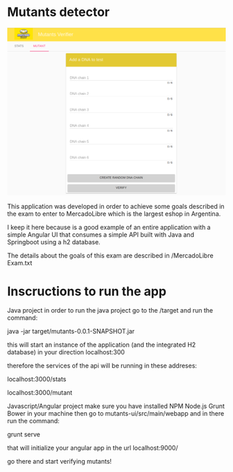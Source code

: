 # Mutants detector

![appscreenshot](https://github.com/alvizeta/mlmutants/blob/master/appscreenshot.png)

This application was developed in order to achieve some goals described in the exam to enter to MercadoLibre which is the largest eshop in Argentina.

I keep it here because is a good example of an entire application with a simple Angular UI that consumes a simple API built with Java and Springboot using a h2 database.

The details about the goals of this exam are described in /MercadoLibre Exam.txt

# Inscructions to run the app

  Java project
  in order to run the java project go to the /target and run the command:

  java -jar target/mutants-0.0.1-SNAPSHOT.jar 

  this will start an instance of the application (and the integrated H2 database) in your direction localhost:300

  therefore the services of the api will be running in these addreses:

  localhost:3000/stats

  localhost:3000/mutant

  Javascript/Angular project
  make sure you have installed NPM Node.js Grunt Bower in your machine
  then go to mutants-ui/src/main/webapp and in there run the command:

  grunt serve

  that will initialize your angular app in the url localhost:9000/

  go there and start verifying mutants!
